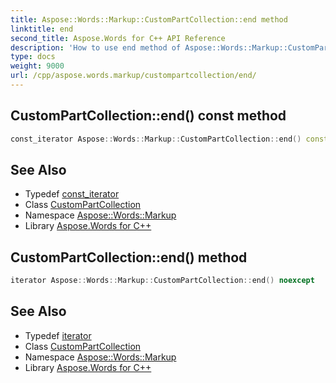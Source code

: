 ```yaml
---
title: Aspose::Words::Markup::CustomPartCollection::end method
linktitle: end
second_title: Aspose.Words for C++ API Reference
description: 'How to use end method of Aspose::Words::Markup::CustomPartCollection class in C++.'
type: docs
weight: 9000
url: /cpp/aspose.words.markup/custompartcollection/end/
---
```

## CustomPartCollection::end() const method




```cpp
const_iterator Aspose::Words::Markup::CustomPartCollection::end() const noexcept
```

## See Also

* Typedef [const_iterator](../const_iterator/)
* Class [CustomPartCollection](../)
* Namespace [Aspose::Words::Markup](../../)
* Library [Aspose.Words for C++](../../../)
## CustomPartCollection::end() method




```cpp
iterator Aspose::Words::Markup::CustomPartCollection::end() noexcept
```

## See Also

* Typedef [iterator](../iterator/)
* Class [CustomPartCollection](../)
* Namespace [Aspose::Words::Markup](../../)
* Library [Aspose.Words for C++](../../../)
